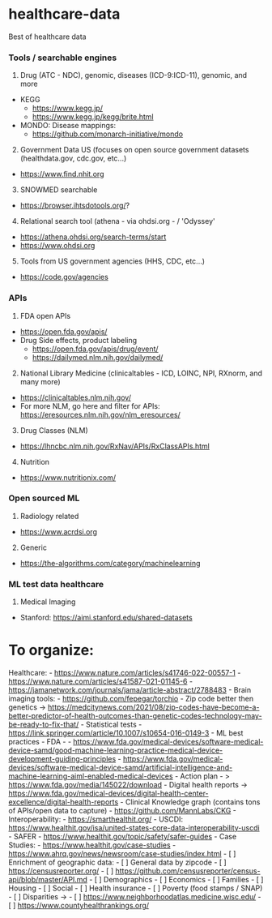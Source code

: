# healthcare-data
Best of healthcare data



### Tools / searchable engines
1. Drug (ATC - NDC), genomic, diseases (ICD-9:ICD-11), genomic, and more
  - KEGG 
    - https://www.kegg.jp/ 
    - https://www.kegg.jp/kegg/brite.html 
  - MONDO: Disease mappings:
     - https://github.com/monarch-initiative/mondo
2. Government Data US (focuses on open source government datasets (healthdata.gov, cdc.gov, etc...)
  - https://www.find.nhit.org 
3. SNOWMED searchable 
  - https://browser.ihtsdotools.org/?
4. Relational search tool (athena - via ohdsi.org - / 'Odyssey' 
  - https://athena.ohdsi.org/search-terms/start
  - https://www.ohdsi.org 
5. Tools from US government agencies (HHS, CDC, etc...) 
  - https://code.gov/agencies

### APIs 
1. FDA open APIs 
  - https://open.fda.gov/apis/
  - Drug Side effects, product labeling
    - https://open.fda.gov/apis/drug/event/
    - https://dailymed.nlm.nih.gov/dailymed/
2. National Library Medicine (clinicaltables - ICD, LOINC, NPI, RXnorm, and many more)
  - https://clinicaltables.nlm.nih.gov/ 
  - For more NLM, go here and filter for APIs: https://eresources.nlm.nih.gov/nlm_eresources/ 

3. Drug Classes (NLM) 
  - https://lhncbc.nlm.nih.gov/RxNav/APIs/RxClassAPIs.html
4. Nutrition
  - https://www.nutritionix.com/

### Open sourced ML 
1. Radiology related 
  - https://www.acrdsi.org 

2. Generic 
  - https://the-algorithms.com/category/machinelearning 


### ML test data healthcare 
1. Medical Imaging  
  - Stanford: https://aimi.stanford.edu/shared-datasets





# To organize:

Healthcare: 
        - https://www.nature.com/articles/s41746-022-00557-1 
        - https://www.nature.com/articles/s41587-021-01145-6 
        - https://jamanetwork.com/journals/jama/article-abstract/2788483 
        - Brain imaging tools: 
            - https://github.com/fepegar/torchio 
        - Zip code better then genetics -> https://medcitynews.com/2021/08/zip-codes-have-become-a-better-predictor-of-health-outcomes-than-genetic-codes-technology-may-be-ready-to-fix-that/ 
        - Statistical tests
            - https://link.springer.com/article/10.1007/s10654-016-0149-3 
        - ML best practices 
            - FDA - 
                - https://www.fda.gov/medical-devices/software-medical-device-samd/good-machine-learning-practice-medical-device-development-guiding-principles 
                - https://www.fda.gov/medical-devices/software-medical-device-samd/artificial-intelligence-and-machine-learning-aiml-enabled-medical-devices 
                - Action plan - > https://www.fda.gov/media/145022/download 
                - Digital health reports -> https://www.fda.gov/medical-devices/digital-health-center-excellence/digital-health-reports 
        - Clinical Knowledge graph (contains tons of APIs/open data to capture) 
            - https://github.com/MannLabs/CKG 
        - Interoperability: 
            - https://smarthealthit.org/ 
            - USCDI: https://www.healthit.gov/isa/united-states-core-data-interoperability-uscdi 
            - SAFER - https://www.healthit.gov/topic/safety/safer-guides 
        - Case Studies:
            - https://www.healthit.gov/case-studies
            - https://www.ahrq.gov/news/newsroom/case-studies/index.html 
        - [ ] Enrichment of geographic data: 
            - [ ] General data by zipcode 
                - [ ] https://censusreporter.org/ 
                - [ ] https://github.com/censusreporter/census-api/blob/master/API.md 
                    - [ ] Demographics
                    - [ ] Economics
                    - [ ] Families
                    - [ ] Housing
                    - [ ] Social
                    - [ ] Health insurance 
                    - [ ] Poverty (food stamps / SNAP) 
            - [ ] Disparities ->
                - [ ] https://www.neighborhoodatlas.medicine.wisc.edu/ 
                - [ ] https://www.countyhealthrankings.org/ 
